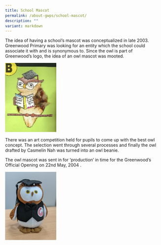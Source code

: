 ```yaml
---
title: School Mascot
permalink: /about-gwps/school-mascot/
description: ""
variant: markdown
---
```

The idea of having a school’s mascot was conceptualized in late 2003. Greenwood Primary was looking for an entity which the school could associate it with and is synonymous to. Since the owl is part of Greenwood’s logo, the idea of an owl mascot was mooted.

<img src="/images/owl.jpg" style="width:33%">

There was an art competition held for pupils to come up with the best owl concept. The selection went through several processes and finally the owl drafted by Casmelin Nah was turned into an owl beanie.

The owl mascot was sent in for ‘production’ in time for the Greenwood’s Official Opening on 22nd May, 2004 .

<img src="/images/owl2.jpg" style="width:33%">
